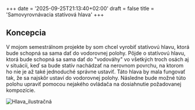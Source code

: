 +++
date = '2025-09-25T21:13:40+02:00'
draft = false
title = 'Samovyrovnávacia statívová hlava'
+++

## Koncepcia
V mojom semestrálnom projekte by som chcel vyrobiť statívovú hlavu, ktorá bude schopná sa sama dať do vodorovnej polohy. Pôjde o statívovú hlavu, ktorá bude schopná sa sama dať do "vodováhy" vo všetkých troch osách aj v situácii, keď sa bude statív nachádzať na nerovnom povrchu, na ktorom ho nie je až také jednoduché správne ustaviť. Táto hlava by mala fungovať tak, že sa najskôr ustaví do vodorovnej polohy. Následne bude možné túto polohu upraviť pomocou nejakého ovládača na dosiahnutie požadovanej kompozície.

![Hlava_ilustračná](/267008_ZPC_2025/images/mh804-3w-back.jpg)